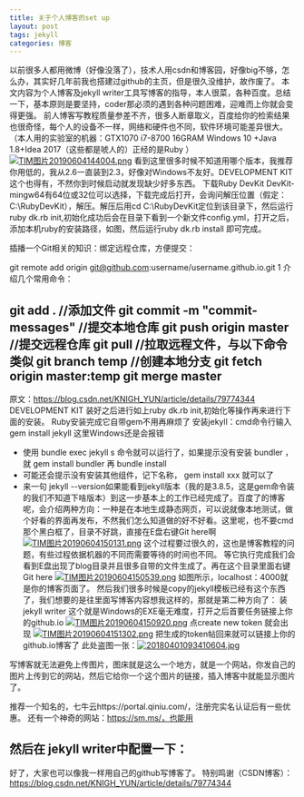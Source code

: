 ```yaml
---
title: 关于个人博客的set up
layout: post
tags: jekyll
categories: 博客
---
```

以前很多人都用微博（好像没落了），技术人用csdn和博客园，好像big不够，怎么办，其实好几年前我也搭建过github的主页，但是很久没维护，故作废了。
  本文内容为个人博客及jekyll writer工具写博客的指导，本人很菜，各种百度。总结一下，基本原则是要坚持，coder那必须的遇到各种问题困难，迎难而上你就会变得更强。
  前人博客写教程质量参差不齐，很多人断章取义，百度给你的检索结果也很奇怪，每个人的设备不一样，网络和硬件也不同，软件环境可能差异很大。（本人用的实验室的机器：GTX1070 i7-8700 16GRAM Windows 10 +Java 1.8+Idea 2017（这些都是唬人的）正经的是Ruby ）
[![TIM图片20190604144004.png](https://i.loli.net/2019/06/04/5cf61252406c954955.png)](https://i.loli.net/2019/06/04/5cf61252406c954955.png)
看到这里很多时候不知道用哪个版本，我推荐你用低的，我从2.6一直装到2.3，好像对Windows不友好。DEVELOPMENT KIT这个也得有，不然你到时候启动就发现缺少好多东西。
下载Ruby DevKit DevKit-mingw64有64位或32位可以选择，下载完成后打开，会询问解压位置（假定：C:\RubyDevKit），解压。解压后用cd C:\RubyDevKit定位到该目录下，然后运行ruby dk.rb init,初始化成功后会在目录下看到一个新文件config.yml，打开之后，添加本机ruby的安装路径，如图，然后运行ruby dk.rb install 即可完成。

插播一个Git相关的知识：绑定远程仓库，方便提交：

git remote add origin git@github.com:username/username.github.io.git
1
介绍几个常用命令：

git add . //添加文件
git commit -m "commit-messages" //提交本地仓库
git push origin master //提交远程仓库
git pull //拉取远程文件，与以下命令类似
git branch temp //创建本地分支
git fetch origin master:temp
git merge master
--------------------- 
原文：https://blog.csdn.net/KNIGH_YUN/article/details/79774344 
DEVELOPMENT KIT 装好之后进行如上ruby dk.rb init,初始化等操作再来进行下面的安装。
Ruby安装完成它自带gem不用再麻烦了
安装jekyll：cmd命令行输入 gem install jekyll
这里Windows还是会报错
* 使用 bundle exec jekyll s 命令就可以运行了，如果提示没有安装 bundler ，就 gem install bundler 再 bundle install
* 可能还会提示没有安装其他组件，记下名称， gem install xxx 就可以了
* 来一句 jekyll --version如果能看到jekyll版本（我的是3.8.5，这是gem命令装的我们不知道下啥版本）到这一步基本上的工作已经完成了。百度了的博客呢，会介绍两种方向：一种是在本地生成静态网页，可以说就像本地测试，做个好看的界面再发布，不然我们怎么知道做的好不好看。这里呢，也不要cmd那个黑白框了，目录不好跳，直接在E盘右键Git here啊
[![TIM图片20190604150131.png](https://i.loli.net/2019/06/04/5cf61752bcff828399.png)](https://i.loli.net/2019/06/04/5cf61752bcff828399.png)
这个过程要过很久的，这也是博客教程的问题，有些过程依据机器的不同而需要等待的时间也不同。
等它执行完成我们会看到E盘出现了blog目录并且很多自带的文件生成了。再在这个目录里面右键Git here
[![TIM图片20190604150539.png](https://i.loli.net/2019/06/04/5cf61849cec9064987.png)](https://i.loli.net/2019/06/04/5cf61849cec9064987.png)
如图所示，localhost：4000就是你的博客页面了。
然后我们很多时候是copy的jekyll模板已经有这个东西了，我们想要的是往里面写博客内容想我这样的，那就是第二种方向了：
装jekyll writer 这个就是Windows的EXE毫无难度，打开之后首要任务链接上你的github.io
[![TIM图片20190604150920.png](https://i.loli.net/2019/06/04/5cf619781ea3879408.png)](https://i.loli.net/2019/06/04/5cf619781ea3879408.png)
点create new token  就会出现
[![TIM图片20190604151302.png](https://i.loli.net/2019/06/04/5cf61a0e0e17919606.png)](https://i.loli.net/2019/06/04/5cf61a0e0e17919606.png)
把生成的token帖回来就可以链接上你的github.io博客了
此处盗图一张：[![20180401093410604.jpg](https://i.loli.net/2019/06/04/5cf61a6d2592224816.jpg)](https://i.loli.net/2019/06/04/5cf61a6d2592224816.jpg)

写博客就无法避免上传图片，图床就是这么一个地方，就是一个网站，你发自己的图片上传到它的网站，然后它给你一个这个图片的链接，插入博客中就能显示图片了。

推荐一个知名的，七牛云https://portal.qiniu.com/，注册完实名认证后有一些优惠。 
还有一个神奇的网站：https://sm.ms/，也能用

然后在 jekyll writer中配置一下： 
--------------------- 



好了，大家也可以像我一样用自己的github写博客了。
特别鸣谢（CSDN博客）：https://blog.csdn.net/KNIGH_YUN/article/details/79774344